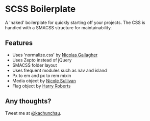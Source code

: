 SCSS Boilerplate
================

A 'naked' boilerplate for quickly starting off your projects. The CSS is handled with a SMACSS structure for maintainability.

## Features

* Uses 'normalize.css' by [Nicolas Gallagher](https://github.com/necolas)
* Uses Zepto instead of jQuery
* SMACSS folder layout
* Uses frequent modules such as nav and island
* Px to em and px to rem mixin
* Media object by [Nicole Sullivan](http://www.stubbornella.org/content/2010/06/25/the-media-object-saves-hundreds-of-lines-of-code/)
* Flag object by [Harry Roberts](http://csswizardry.com/2013/05/the-flag-object/)

## Any thoughts?

Tweet me at [@kachunchau](http://twitter.com/@kachunchau).